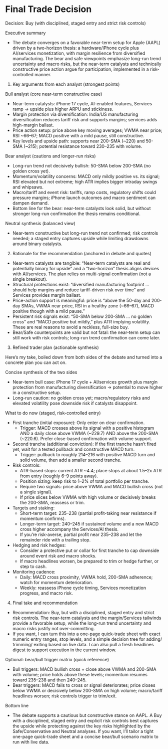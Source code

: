 # Final Trade Decision

Decision: Buy (with disciplined, staged entry and strict risk controls)

Executive summary
- The debate converges on a favorable near-term setup for Apple (AAPL) driven by a two-horizon thesis: a hardware/iPhone cycle plus AI/services monetization, with margin resilience from diversified manufacturing. The bear and safe viewpoints emphasize long-run trend uncertainty and macro risks, but the near-term catalysts and technically constructive price action argue for participation, implemented in a risk-controlled manner.

1) Key arguments from each analyst (strongest points)

Bull analyst (core near-term constructive case)
- Near-term catalysts: iPhone 17 cycle, AI-enabled features, Services ramp → upside plus higher ARPU and stickiness.
- Margin protection via diversification: India/US manufacturing diversification reduces tariff risk and supports margins; services adds high-margin ballast.
- Price action setup: price above key moving averages; VWMA near price; RSI ~66–67; MACD positive with a mild pause, still constructive.
- Key levels and upside path: supports near 200-SMA (~220) and 50-SMA (~215); potential resistance toward 230–235 with volume.

Bear analyst (cautions and longer-run risks)
- Long-run trend not decisively bullish: 50-SMA below 200-SMA (no golden cross yet).
- Momentum/volatility concerns: MACD only mildly positive vs. its signal; RSI elevated but not extreme; high ATR implies bigger intraday swings and whipsaws.
- Macro/tariff and event risk: tariffs, ramp costs, regulatory shifts could pressure margins; iPhone launch outcomes and macro sentiment can dampen demand.
- Bottom line for the bear: near-term catalysts look solid, but without stronger long-run confirmation the thesis remains conditional.

Neutral synthesis (balanced view)
- Near-term constructive but long-run trend not confirmed; risk controls needed; a staged entry captures upside while limiting drawdowns around binary catalysts.

2) Rationale for the recommendation (anchored in debate and quotes)

- Near-term catalysts are tangible: “Near-term catalysts are real and potentially binary for upside” and a “two-horizon” thesis aligns devices with AI/services. The plan relies on multi-signal confirmation (not a single breakout).
- Structural protections exist: “diversified manufacturing footprint … should help margins and reduce tariff-driven risk over time” and Services provides margin ballast.
- Price-action support is meaningful: price is “above the 50-day and 200-day SMAs, VWMA near price, RSI in a healthy zone (~66–67), MACD positive though with a mild pause.”
- Persistent risk signals exist: “50-SMA below 200-SMA … no golden cross” and “MACD positive but mildly,” plus ATR implying volatility. These are real reasons to avoid a reckless, full-size buy.
- Bear/Safe counterpoints are valid but not fatal: the near-term setup can still work with risk controls; long-run trend confirmation can come later.

3) Refined trader plan (actionable synthesis)

Here’s my take, boiled down from both sides of the debate and turned into a concrete plan you can act on.

Concise synthesis of the two sides
- Near-term bull case: iPhone 17 cycle + AI/services growth plus margin protection from manufacturing diversification → potential to move higher in a constructive setup.
- Long-run caution: no golden cross yet; macro/regulatory risks and elevated volatility pose downside risk if catalysts disappoint.

What to do now (staged, risk-controlled entry)
- First tranche (initial exposure): Only enter on clear confirmation.
  - Trigger: MACD crosses above its signal with a positive histogram AND a daily close above VWMA (~229.7) AND above the 200-SMA (~220.6). Prefer close-based confirmation with volume support.
- Second tranche (additional conviction): If the first tranche hasn’t fired yet, wait for a tested pullback and constructive MACD turn.
  - Trigger: pullback to roughly 214–216 with positive MACD turn and solid volume, then add a smaller second tranche.
- Risk controls:
  - ATR-based stops: current ATR ~4.4; place stops at about 1.5–2x ATR from entry (roughly 6–9 points away).
  - Position sizing: keep risk to 1–2% of total portfolio per tranche.
  - Require two signals: price above VWMA and MACD bullish cross (not a single signal).
  - If price slices below VWMA with high volume or decisively breaks the 200-SMA, reassess or trim.
- Targets and staking:
  - Short-term target: 235–238 (partial profit-taking near resistance if momentum confirms).
  - Longer-term target: 240–245 if sustained volume and a new MACD cross higher accompany the Services/AI thesis.
  - If you’re risk-averse, partial profit near 235–238 and let the remainder ride with a trailing stop.
- Hedging and risk hedges:
  - Consider a protective put or collar for first tranche to cap downside around event risk and macro shocks.
  - If macro headlines worsen, be prepared to trim or hedge further, or step to cash.
- Monitoring cadence:
  - Daily: MACD cross proximity, VWMA hold, 200-SMA adherence; watch for momentum deterioration.
  - Weekly: reassess iPhone cycle timing, Services monetization progress, and macro risk.

4) Final take and recommendation

- Recommendation: Buy, but with a disciplined, staged entry and strict risk controls. The near-term catalysts and the margin/Services tailwinds provide a favorable setup, while the long-run trend uncertainty and macro risks justify not over-committing.
- If you want, I can turn this into a one-page quick-trade sheet with exact numeric entry ranges, stop levels, and a simple decision tree for adding/ trimming/ exiting based on live data. I can also pull a fresh headlines digest to support execution in the current window.

Optional: bear/bull trigger matrix (quick reference)
- Bull triggers: MACD bullish cross + close above VWMA and 200-SMA with volume; price holds above these levels; momentum resumes toward 235–238 and then 240–245.
- Bear triggers: MACD fails to cross or signal deteriorates; price closes below VWMA or decisively below 200-SMA on high volume; macro/tariff headlines worsen; risk controls trigger to trim/exit.

Bottom line
- The debate supports a cautious but constructive stance on AAPL. A Buy with a disciplined, staged entry and explicit risk controls best captures the upside while protecting against the key risks highlighted by the Safe/Conservative and Neutral analyses. If you want, I’ll tailor a tight one-page quick-trade sheet and a concise bear/bull scenario matrix to run with live data.
